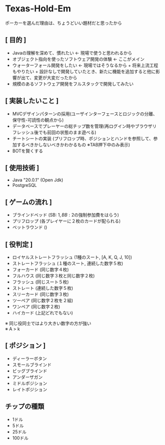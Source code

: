 # Texas-Hold-Em 
ポーカーを選んだ理由は、ちょうどいい題材だと思ったから

## [ 目的 ] 
 - Javaの理解を深めて、慣れたい ← 現場で使うと思われるから
 - オブジェクト指向を使ったソフトウェア開発の体験 ← ここがメイン
 - ウォーターフォール開発をしたい ← 現場ではそうなるから + 将来上流工程もやりたい + 設計なしで開発していたとき、新たに機能を追加すると他に影響が出て、変更が大変だったから
 - 規模のあるソフトウェア開発をフルスタックで開発してみたい

 ## [ 実装したいこと ]
 - MVCデザインパターンの採用(ユーザインターフェースとロジックの分離、保守性-可読性の観点から)
 - データベースでプレーヤーの総チップ数を管理(再ログイン時やブラウザリフレッシュ後でも前回の状態のまま遊べる)
 - チートシートの実装 (プリフロップ時、ポジションとハンドを参照して、参加するべきかしないべきかわかるもの ※TAB押下中のみ表示)
 - BOTを賢くする

 ## [ 使用技術 ]
 - Java "20.0.1" (Open Jdk)
 - PostgreSQL

## [ ゲームの流れ ]
 - ブラインドベッド (SB: 1$, BB: 2$の強制参加費をはらう)
 - プリフロップ (各プレイヤーに２枚のカードが配られる)
 - ベットラウンド ()

## [ 役判定 ]
 - ロイヤルストレートフラッシュ (1種のスート, [A, K, Q, J, 10])
 - ストレートフラッシュ (１種のスート, 連続した数字５枚)
 - フォーカード (同じ数字４枚)
 - フルハウス (同じ数字３枚と同じ数字２枚)
 - フラッシュ (同じスート５枚)
 - ストレート (連続した数字５枚)
 - スリーカード (同じ数字３枚)
 - ツーペア (同じ数字２枚を２組)
 - ワンペア (同じ数字２枚)
 - ハイカード (上記どれでもない)

 ※ 同じ役同士ではより大きい数字の方が強い  
 ※ A > k

## [ ポジション ]
 - ディーラーボタン
 - スモールブラインド
 - ビッグブラインド
 - アンダーザガン
 - ミドルポジション
 - レイトポジション

## チップの種類
 - 1ドル
 - 5ドル
 - 25ドル
 - 100ドル